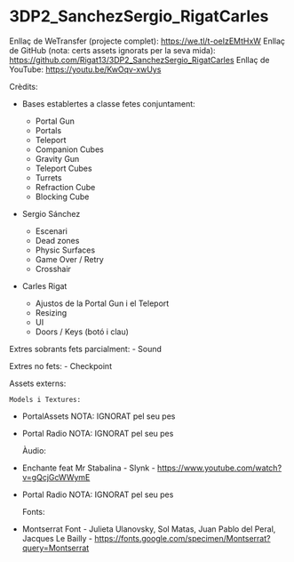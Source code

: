 # 3DP2_SanchezSergio_RigatCarles

Enllaç de WeTransfer (projecte complet): https://we.tl/t-oeIzEMtHxW
Enllaç de GitHub (nota: certs assets ignorats per la seva mida): https://github.com/Rigat13/3DP2_SanchezSergio_RigatCarles
Enllaç de YouTube: https://youtu.be/KwOqv-xwUys

Crèdits:
- Bases establertes a classe fetes conjuntament:
	- Portal Gun
	- Portals
	- Teleport
	- Companion Cubes
	- Gravity Gun
	- Teleport Cubes
	- Turrets
	- Refraction Cube
	- Blocking Cube

- Sergio Sánchez
	- Escenari
	- Dead zones
	- Physic Surfaces
	- Game Over / Retry
	- Crosshair

- Carles Rigat
	- Ajustos de la Portal Gun i el Teleport
	- Resizing
	- UI
	- Doors / Keys (botó i clau)

Extres sobrants fets parcialment:
	- Sound

Extres no fets:
	- Checkpoint

Assets externs:

	Models i Textures:
- PortalAssets NOTA: IGNORAT pel seu pes
- Portal Radio NOTA: IGNORAT pel seu pes

	Àudio:
- Enchante feat Mr Stabalina - Slynk - https://www.youtube.com/watch?v=gQcjGcWWymE
- Portal Radio NOTA: IGNORAT pel seu pes

	Fonts:
- Montserrat Font - Julieta Ulanovsky, Sol Matas, Juan Pablo del Peral, Jacques Le Bailly - https://fonts.google.com/specimen/Montserrat?query=Montserrat
